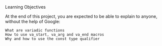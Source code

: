 Learning Objectives

At the end of this project, you are expected to be able to explain to anyone, without the help of Google:

    What are variadic functions
    How to use va_start, va_arg and va_end macros
    Why and how to use the const type qualifier
